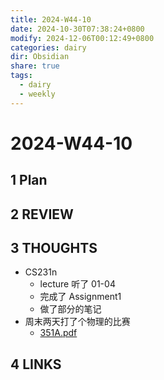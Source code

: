 ```yaml
---
title: 2024-W44-10
date: 2024-10-30T07:38:24+0800
modify: 2024-12-06T00:12:49+0800
categories: dairy
dir: Obsidian
share: true
tags:
  - dairy
  - weekly
---
```


# 2024-W44-10

## 1 Plan

## 2 REVIEW

## 3 THOUGHTS

- CS231n
	- lecture 听了 01-04
	- 完成了 Assignment1 
	- 做了部分的笔记
- 周末两天打了个物理的比赛
	- [351A.pdf](./351A.pdf)

## 4 LINKS